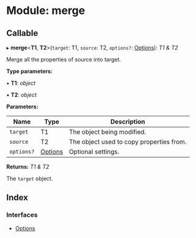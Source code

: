 
# Module: merge

## Callable

▸ **merge**<**T1**, **T2**>(`target`: T1, `source`: T2, `options?`: [Options](../interfaces/merge.options.md)): *T1 & T2*

Merge all the properties of source into target.

**Type parameters:**

▪ **T1**: *object*

▪ **T2**: *object*

**Parameters:**

Name | Type | Description |
------ | ------ | ------ |
`target` | T1 | The object being modified. |
`source` | T2 | The object used to copy properties from. |
`options?` | [Options](../interfaces/merge.options.md) | Optional settings.  |

**Returns:** *T1 & T2*

The `target` object.

## Index

### Interfaces

* [Options](../interfaces/merge.options.md)
